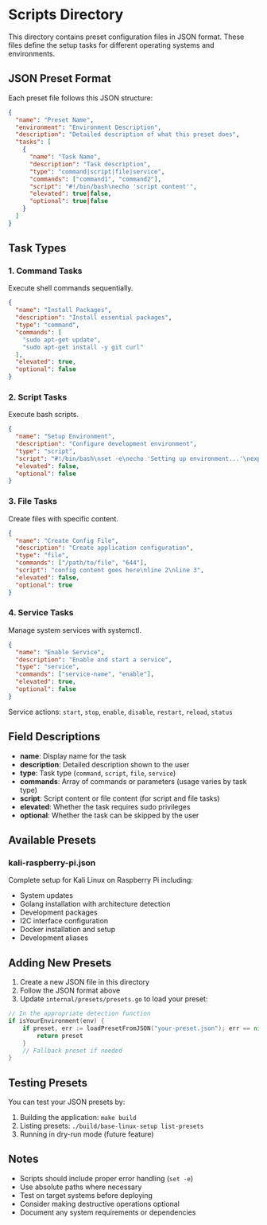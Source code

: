 # Scripts Directory

This directory contains preset configuration files in JSON format. These files define the setup tasks for different operating systems and environments.

## JSON Preset Format

Each preset file follows this JSON structure:

```json
{
  "name": "Preset Name",
  "environment": "Environment Description",
  "description": "Detailed description of what this preset does",
  "tasks": [
    {
      "name": "Task Name",
      "description": "Task description",
      "type": "command|script|file|service",
      "commands": ["command1", "command2"],
      "script": "#!/bin/bash\necho 'script content'",
      "elevated": true|false,
      "optional": true|false
    }
  ]
}
```

## Task Types

### 1. Command Tasks
Execute shell commands sequentially.

```json
{
  "name": "Install Packages",
  "description": "Install essential packages",
  "type": "command",
  "commands": [
    "sudo apt-get update",
    "sudo apt-get install -y git curl"
  ],
  "elevated": true,
  "optional": false
}
```

### 2. Script Tasks
Execute bash scripts.

```json
{
  "name": "Setup Environment",
  "description": "Configure development environment",
  "type": "script",
  "script": "#!/bin/bash\nset -e\necho 'Setting up environment...'\nexport PATH=$PATH:/usr/local/bin",
  "elevated": false,
  "optional": false
}
```

### 3. File Tasks
Create files with specific content.

```json
{
  "name": "Create Config File",
  "description": "Create application configuration",
  "type": "file",
  "commands": ["/path/to/file", "644"],
  "script": "config content goes here\nline 2\nline 3",
  "elevated": false,
  "optional": true
}
```

### 4. Service Tasks
Manage system services with systemctl.

```json
{
  "name": "Enable Service",
  "description": "Enable and start a service",
  "type": "service",
  "commands": ["service-name", "enable"],
  "elevated": true,
  "optional": false
}
```

Service actions: `start`, `stop`, `enable`, `disable`, `restart`, `reload`, `status`

## Field Descriptions

- **name**: Display name for the task
- **description**: Detailed description shown to the user
- **type**: Task type (`command`, `script`, `file`, `service`)
- **commands**: Array of commands or parameters (usage varies by task type)
- **script**: Script content or file content (for script and file tasks)
- **elevated**: Whether the task requires sudo privileges
- **optional**: Whether the task can be skipped by the user

## Available Presets

### kali-raspberry-pi.json
Complete setup for Kali Linux on Raspberry Pi including:
- System updates
- Golang installation with architecture detection
- Development packages
- I2C interface configuration
- Docker installation and setup
- Development aliases

## Adding New Presets

1. Create a new JSON file in this directory
2. Follow the JSON format above
3. Update `internal/presets/presets.go` to load your preset:

```go
// In the appropriate detection function
if isYourEnvironment(env) {
    if preset, err := loadPresetFromJSON("your-preset.json"); err == nil {
        return preset
    }
    // Fallback preset if needed
}
```

## Testing Presets

You can test your JSON presets by:

1. Building the application: `make build`
2. Listing presets: `./build/base-linux-setup list-presets`
3. Running in dry-run mode (future feature)

## Notes

- Scripts should include proper error handling (`set -e`)
- Use absolute paths where necessary
- Test on target systems before deploying
- Consider making destructive operations optional
- Document any system requirements or dependencies 